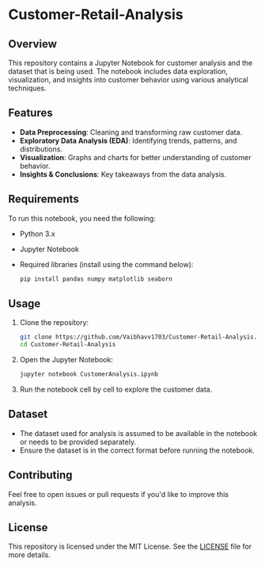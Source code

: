 # Customer-Retail-Analysis
## Overview
This repository contains a Jupyter Notebook for customer analysis and the dataset that is being used. The notebook includes data exploration, visualization, and insights into customer behavior using various analytical techniques.

## Features
- **Data Preprocessing**: Cleaning and transforming raw customer data.
- **Exploratory Data Analysis (EDA)**: Identifying trends, patterns, and distributions.
- **Visualization**: Graphs and charts for better understanding of customer behavior.
- **Insights & Conclusions**: Key takeaways from the data analysis.

## Requirements
To run this notebook, you need the following:
- Python 3.x
- Jupyter Notebook
- Required libraries (install using the command below):

  ```bash
  pip install pandas numpy matplotlib seaborn
  ```

## Usage
1. Clone the repository:
      ```bash
      git clone https://github.com/Vaibhavv1703/Customer-Retail-Analysis.git
      cd Customer-Retail-Analysis
      ```
2. Open the Jupyter Notebook:
      ```bash
      jupyter notebook CustomerAnalysis.ipynb
      ```
3. Run the notebook cell by cell to explore the customer data.

## Dataset
- The dataset used for analysis is assumed to be available in the notebook or needs to be provided separately.
- Ensure the dataset is in the correct format before running the notebook.

## Contributing
Feel free to open issues or pull requests if you'd like to improve this analysis.

## License
This repository is licensed under the MIT License. See the [LICENSE](https://github.com/Vaibhavv1703/Customer-Retail-Analysis/blob/main/LICENSE) file for more details.
